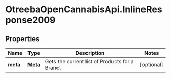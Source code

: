# OtreebaOpenCannabisApi.InlineResponse2009

## Properties
Name | Type | Description | Notes
------------ | ------------- | ------------- | -------------
**meta** | [**Meta**](Meta.md) | Gets the current list of Products for a Brand. | [optional] 



